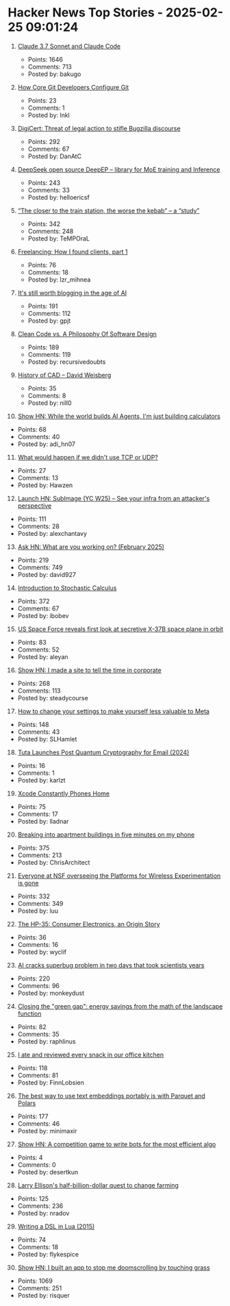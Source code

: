 # Hacker News Top Stories - 2025-02-25 09:01:24

1. [Claude 3.7 Sonnet and Claude Code](https://www.anthropic.com/news/claude-3-7-sonnet)
   - Points: 1646
   - Comments: 713
   - Posted by: bakugo

2. [How Core Git Developers Configure Git](https://blog.gitbutler.com/how-git-core-devs-configure-git/)
   - Points: 23
   - Comments: 1
   - Posted by: lnkl

3. [DigiCert: Threat of legal action to stifle Bugzilla discourse](https://bugzilla.mozilla.org/show_bug.cgi?id=1950144)
   - Points: 292
   - Comments: 67
   - Posted by: DanAtC

4. [DeepSeek open source DeepEP – library for MoE training and Inference](https://github.com/deepseek-ai/DeepEP)
   - Points: 243
   - Comments: 33
   - Posted by: helloericsf

5. [“The closer to the train station, the worse the kebab” – a “study”](https://www.jmspae.se/write-ups/kebabs-train-stations/)
   - Points: 342
   - Comments: 248
   - Posted by: TeMPOraL

6. [Freelancing: How I found clients, part 1](https://crocspace.substack.com/p/freelancing-how-i-got-clients-part)
   - Points: 76
   - Comments: 18
   - Posted by: lzr_mihnea

7. [It's still worth blogging in the age of AI](https://www.gilesthomas.com/2025/02/blogging-in-the-age-of-ai)
   - Points: 191
   - Comments: 112
   - Posted by: gpjt

8. [Clean Code vs. A Philosophy Of Software Design](https://github.com/johnousterhout/aposd-vs-clean-code/blob/main/README.md)
   - Points: 189
   - Comments: 119
   - Posted by: recursivedoubts

9. [History of CAD – David Weisberg](https://www.shapr3d.com/blog/history-of-cad)
   - Points: 35
   - Comments: 8
   - Posted by: nill0

10. [Show HN: While the world builds AI Agents, I'm just building calculators](https://www.calcverse.live)
   - Points: 68
   - Comments: 40
   - Posted by: adi_hn07

11. [What would happen if we didn't use TCP or UDP?](https://github.com/Hawzen/hdp)
   - Points: 27
   - Comments: 13
   - Posted by: Hawzen

12. [Launch HN: SubImage (YC W25) – See your infra from an attacker's perspective](undefined)
   - Points: 111
   - Comments: 28
   - Posted by: alexchantavy

13. [Ask HN: What are you working on? (February 2025)](undefined)
   - Points: 219
   - Comments: 749
   - Posted by: david927

14. [Introduction to Stochastic Calculus](https://jiha-kim.github.io/posts/introduction-to-stochastic-calculus/)
   - Points: 372
   - Comments: 67
   - Posted by: ibobev

15. [US Space Force reveals first look at secretive X-37B space plane in orbit](https://www.space.com/space-force-x-37b-1st-photo-from-orbit-earth)
   - Points: 83
   - Comments: 52
   - Posted by: aleyan

16. [Show HN: I made a site to tell the time in corporate](https://corporate.watch)
   - Points: 268
   - Comments: 113
   - Posted by: steadycourse

17. [How to change your settings to make yourself less valuable to Meta](https://johnoliverwantsyourraterotica.com/)
   - Points: 148
   - Comments: 43
   - Posted by: SLHamlet

18. [Tuta Launches Post Quantum Cryptography for Email (2024)](https://tuta.com/blog/post-quantum-cryptography)
   - Points: 16
   - Comments: 1
   - Posted by: karlzt

19. [Xcode Constantly Phones Home](https://lapcatsoftware.com/articles/2025/2/5.html)
   - Points: 75
   - Comments: 17
   - Posted by: lladnar

20. [Breaking into apartment buildings in five minutes on my phone](https://www.ericdaigle.ca/posts/breaking-into-dozens-of-apartments-in-five-minutes/)
   - Points: 375
   - Comments: 213
   - Posted by: ChrisArchitect

21. [Everyone at NSF overseeing the Platforms for Wireless Experimentation is gone](https://discuss.systems/@ricci/114059690609284323)
   - Points: 332
   - Comments: 349
   - Posted by: luu

22. [The HP-35: Consumer Electronics, an Origin Story](http://codex99.com/design/the-hp35.html)
   - Points: 36
   - Comments: 16
   - Posted by: wyclif

23. [AI cracks superbug problem in two days that took scientists years](https://www.bbc.co.uk/news/articles/clyz6e9edy3o)
   - Points: 220
   - Comments: 96
   - Posted by: monkeydust

24. [Closing the "green gap": energy savings from the math of the landscape function](https://terrytao.wordpress.com/2025/02/23/closing-the-green-gap-from-the-mathematics-of-the-landscape-function-to-lower-electricity-costs-for-households/)
   - Points: 82
   - Comments: 35
   - Posted by: raphlinus

25. [I ate and reviewed every snack in our office kitchen](https://www.getlago.com/blog/office-snacks)
   - Points: 118
   - Comments: 81
   - Posted by: FinnLobsien

26. [The best way to use text embeddings portably is with Parquet and Polars](https://minimaxir.com/2025/02/embeddings-parquet/)
   - Points: 177
   - Comments: 46
   - Posted by: minimaxir

27. [Show HN: A competition game to write bots for the most efficient algo](https://github.com/kingofthegrid/king-of-the-grid)
   - Points: 4
   - Comments: 0
   - Posted by: desertkun

28. [Larry Ellison's half-billion-dollar quest to change farming](https://www.wsj.com/tech/larry-ellison-hawaii-greenhouse-farm-food-2d260e1f)
   - Points: 125
   - Comments: 236
   - Posted by: nradov

29. [Writing a DSL in Lua (2015)](https://leafo.net/guides/dsl-in-lua.html)
   - Points: 74
   - Comments: 18
   - Posted by: flykespice

30. [Show HN: I built an app to stop me doomscrolling by touching grass](https://touchgrass.now/)
   - Points: 1069
   - Comments: 251
   - Posted by: risquer

